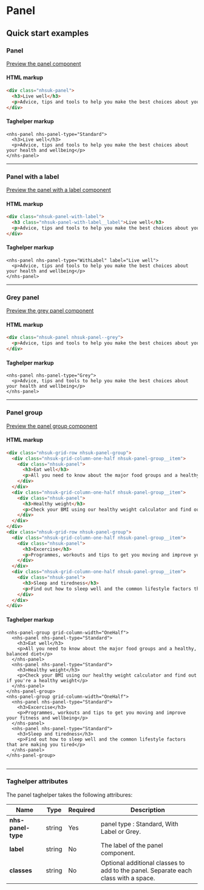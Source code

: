 ﻿# Panel

## Quick start examples

### Panel

[Preview the panel component](https://dotnetcorefelpoc.azurewebsites.net/components/panel)

#### HTML markup

```html
<div class="nhsuk-panel">
  <h3>Live well</h3>
  <p>Advice, tips and tools to help you make the best choices about your health and wellbeing</p>
</div>
```

#### Taghelper markup

```
<nhs-panel nhs-panel-type="Standard">
  <h3>Live well</h3>
  <p>Advice, tips and tools to help you make the best choices about your health and wellbeing</p>
</nhs-panel>
```

---

### Panel with a label

[Preview the panel with a label component](https://dotnetcorefelpoc.azurewebsites.net/components/panel-with-label)

#### HTML markup

```html
<div class="nhsuk-panel-with-label">
  <h3 class="nhsuk-panel-with-label__label">Live well</h3>
  <p>Advice, tips and tools to help you make the best choices about your health and wellbeing</p>
</div>
```

#### Taghelper markup

```
<nhs-panel nhs-panel-type="WithLabel" label="Live well">
  <p>Advice, tips and tools to help you make the best choices about your health and wellbeing</p>
</nhs-panel>
```

---

### Grey panel

[Preview the grey panel component](https://dotnetcorefelpoc.azurewebsites.net/components/panel-grey)

#### HTML markup

```html
<div class="nhsuk-panel nhsuk-panel--grey">
  <p>Advice, tips and tools to help you make the best choices about your health and wellbeing</p>
</div>
```

#### Taghelper markup

```
<nhs-panel nhs-panel-type="Grey">
  <p>Advice, tips and tools to help you make the best choices about your health and wellbeing</p>
</nhs-panel>
```

---

### Panel group

[Preview the panel group component](https://dotnetcorefelpoc.azurewebsites.net/components/panel-group)

#### HTML markup

```html
<div class="nhsuk-grid-row nhsuk-panel-group">
  <div class="nhsuk-grid-column-one-half nhsuk-panel-group__item">
    <div class="nhsuk-panel">
      <h3>Eat well</h3>
      <p>All you need to know about the major food groups and a healthy, balanced diet</p>
    </div>
  </div>
  <div class="nhsuk-grid-column-one-half nhsuk-panel-group__item">
    <div class="nhsuk-panel">
      <h3>Healthy weight</h3>
      <p>Check your BMI using our healthy weight calculator and find out if you're a healthy weight</p>
    </div>
  </div>
</div>
<div class="nhsuk-grid-row nhsuk-panel-group">
  <div class="nhsuk-grid-column-one-half nhsuk-panel-group__item">
    <div class="nhsuk-panel">
      <h3>Excercise</h3>
      <p>Programmes, workouts and tips to get you moving and improve your fitness and wellbeing</p>
    </div>
  </div>
  <div class="nhsuk-grid-column-one-half nhsuk-panel-group__item">
    <div class="nhsuk-panel">
      <h3>Sleep and tiredness</h3>
      <p>Find out how to sleep well and the common lifestyle factors that are making you tired</p>
    </div>
  </div>
</div>
```

#### Taghelper markup

```
<nhs-panel-group grid-column-width="OneHalf">
  <nhs-panel nhs-panel-type="Standard">
    <h3>Eat well</h3>
    <p>All you need to know about the major food groups and a healthy, balanced diet</p>
  </nhs-panel>
  <nhs-panel nhs-panel-type="Standard">
    <h3>Healthy weight</h3>
    <p>Check your BMI using our healthy weight calculator and find out if you're a healthy weight</p>
  </nhs-panel>
</nhs-panel-group>
<nhs-panel-group grid-column-width="OneHalf">
  <nhs-panel nhs-panel-type="Standard">
    <h3>Excercise</h3>
    <p>Programmes, workouts and tips to get you moving and improve your fitness and wellbeing</p>
  </nhs-panel>
  <nhs-panel nhs-panel-type="Standard">
    <h3>Sleep and tiredness</h3>
    <p>Find out how to sleep well and the common lifestyle factors that are making you tired</p>
  </nhs-panel>
</nhs-panel-group>


```

---

### Taghelper attributes

The panel taghelper takes the following attribures:

| Name                | Type     | Required  | Description  |
| --------------------|----------|-----------|--------------|
| **nhs-panel-type**            | string   | Yes       |panel type : Standard, With Label or Grey. |
| **label**           | string   | No        | The label of the panel component. |
| **classes**         | string   | No        | Optional additional classes to add to the panel. Separate each class with a space. |
